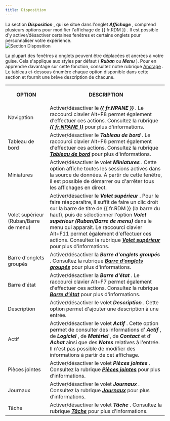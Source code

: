 ```yaml
---
title: Disposition
---
```

La section ***Disposition*** , qui se situe dans l&apos;onglet ***Affichage*** , comprend plusieurs options pour modifier l&apos;affichage de {{ fr.RDM }} . Il est possible d&apos;y activer/désactiver certaines fenêtres et certains onglets pour personnaliser votre expérience.  
![Section Disposition](/img/fr/rdm/windows/RDMWin2027.png) 

La plupart des fenêtres à onglets peuvent être déplacées et ancrées à votre guise. Cela s&apos;applique aux styles par défaut ( ***Ruban*** ou ***Menu*** ). Pour en apprendre davantage sur cette fonction, consultez notre rubrique [Ancrage](/fr/rdm/windows/user-interface/customization/docking/) . Le tableau ci-dessous énumère chaque option disponible dans cette section et fournit une brève description de chacune. 

<table>
	<tr>
		<th>

OPTION 
		</th>
		<th>
DESCRIPTION 
		</th>
	</tr>
	<tr>
		<td>
Navigation 
		</td>
		<td>
Activer/désactiver le ***{{ fr.NPANE }}*** . Le raccourci clavier Alt+F8 permet également d&apos;effectuer ces actions. Consultez la rubrique [***{{ fr.NPANE }}***](/fr/rdm/windows/user-interface/navigation-pane/) pour plus d&apos;informations. 
		</td>
	</tr>
	<tr>
		<td>
Tableau de bord 
		</td>
		<td>
Activer/désactiver le ***Tableau de bord*** . Le raccourci clavier Alt+F6 permet également d&apos;effectuer ces actions. Consultez la rubrique [***Tableau de bord***](/fr/rdm/windows/user-interface/content-area/dashboards/) pour plus d&apos;informations. 
		</td>
	</tr>
	<tr>
		<td>
Miniatures 
		</td>
		<td>
Activer/désactiver le volet ***Miniatures*** . Cette option affiche toutes les sessions actives dans la source de données. À partir de cette fenêtre, il est possible de démarrer ou d&apos;arrêter tous les affichages en direct. 
		</td>
	</tr>
	<tr>
		<td>
Volet supérieur (Ruban/Barre de menu) 
		</td>
		<td>
Activer/désactiver le ***Volet supérieur*** . Pour le faire réapparaître, il suffit de faire un clic droit sur la barre de titre de {{ fr.RDM }} (la barre du haut), puis de sélectionner l&apos;option ***Volet supérieur (Ruban/Barre de menu)*** dans le menu qui apparaît. Le raccourci clavier Alt+F11 permet également d&apos;effectuer ces actions. Consultez la rubrique [***Volet supérieur***](/fr/rdm/windows/user-interface/top-pane/) pour plus d&apos;informations. 
		</td>
	</tr>
	<tr>
		<td>
Barre d&apos;onglets groupés 
		</td>
		<td>
Activer/désactiver la ***Barre d&apos;onglets groupés*** . Consultez la rubrique [***Barre d&apos;onglets groupés***](/fr/rdm/windows/commands/view/layout/grouped-tab-bar/) pour plus d&apos;informations. 
		</td>
	</tr>
	<tr>
		<td>
Barre d&apos;état 
		</td>
		<td>
Activer/désactiver la ***Barre d&apos;état*** . Le raccourci clavier Alt+F7 permet également d&apos;effectuer ces actions. Consultez la rubrique [***Barre d&apos;état***](/fr/rdm/windows/user-interface/status-bar/) pour plus d&apos;informations. 
		</td>
	</tr>
	<tr>
		<td>
Description 
		</td>
		<td>
Activer/désactiver le volet ***Description*** . Cette option permet d&apos;ajouter une description à une entrée. 
		</td>
	</tr>
	<tr>
		<td>
Actif 
		</td>
		<td>
Activer/désactiver le volet ***Actif*** . Cette option permet de consulter des informations d&apos; ***Actif*** , de ***Logiciel*** , de ***Matériel*** , de ***Contact*** et d&apos; ***Achat*** ainsi que des ***Notes*** relatives à l&apos;entrée. Il n&apos;est pas possible de modifier des informations à partir de cet affichage. 
		</td>
	</tr>
	<tr>
		<td>
Pièces jointes 
		</td>
		<td>
Activer/désactiver le volet ***Pièces jointes*** . Consultez la rubrique [***Pièces jointes***](/fr/rdm/windows/commands/view/layout/attachments/) pour plus d&apos;informations. 
		</td>
	</tr>
	<tr>
		<td>
Journaux 
		</td>
		<td>
Activer/désactiver le volet ***Journaux*** . Consultez la rubrique [***Journaux***](/fr/rdm/windows/commands/view/layout/logs/) pour plus d&apos;informations. 
		</td>
	</tr>
	<tr>
		<td>
Tâche 
		</td>
		<td>
Activer/désactiver le volet ***Tâche*** . Consultez la rubrique [***Tâche***](/fr/rdm/windows/commands/view/layout/task/) pour plus d&apos;informations. 
		</td>
	</tr>
</table>



